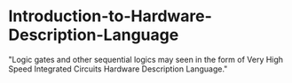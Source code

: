 # Introduction-to-Hardware-Description-Language
"Logic gates and other sequential logics may seen in the form of Very High Speed Integrated Circuits Hardware Description Language."

# <script src='https://storage.ko-fi.com/cdn/scripts/overlay-widget.js'></script>
<script>
  kofiWidgetOverlay.draw('mushroom21', {
    'type': 'floating-chat',
    'floating-chat.donateButton.text': 'Support me',
    'floating-chat.donateButton.background-color': '#5bc0de',
    'floating-chat.donateButton.text-color': '#323842'
  });
</script>

